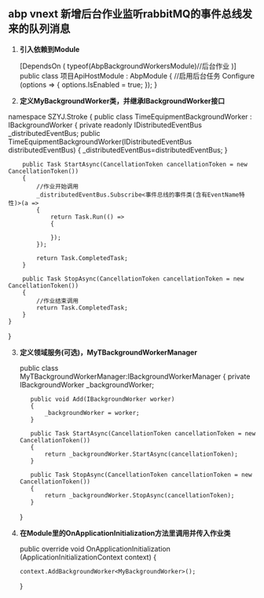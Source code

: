 ## abp vnext 新增后台作业监听rabbitMQ的事件总线发来的队列消息

1. **引入依赖到Module**

    [DependsOn (
          typeof(AbpBackgroundWorkersModule)//后台作业
      )]
      public class 项目ApiHostModule : AbpModule {
        //启用后台任务
            Configure<AbpBackgroundWorkerOptions> (options => {
                options.IsEnabled = true;
            });
      }
  
2. **定义MyBackgroundWorker类，并继承IBackgroundWorker接口**
  
namespace SZYJ.Stroke
{
    public class TimeEquipmentBackgroundWorker : IBackgroundWorker
    {
        private readonly IDistributedEventBus _distributedEventBus;
        public TimeEquipmentBackgroundWorker(IDistributedEventBus distributedEventBus)
        {
            _distributedEventBus=distributedEventBus;
        }

        public Task StartAsync(CancellationToken cancellationToken = new CancellationToken())
        {
            //作业开始调用
            _distributedEventBus.Subscribe<事件总线的事件类(含有EventName特性)>(a =>
            {
                return Task.Run(() =>
                {
               
                });
            });

            return Task.CompletedTask;
        }

        public Task StopAsync(CancellationToken cancellationToken = new CancellationToken())
        {
            //作业结束调用
            return Task.CompletedTask;
        }
    }
}
  
3. **定义领域服务(可选)，MyTBackgroundWorkerManager**

      public class MyTBackgroundWorkerManager:IBackgroundWorkerManager
      {
          private IBackgroundWorker _backgroundWorker;

          public void Add(IBackgroundWorker worker)
          {
              _backgroundWorker = worker;
          }

          public Task StartAsync(CancellationToken cancellationToken = new CancellationToken())
          {
              return _backgroundWorker.StartAsync(cancellationToken);
          }

          public Task StopAsync(CancellationToken cancellationToken = new CancellationToken())
          {
              return _backgroundWorker.StopAsync(cancellationToken);
          }
      }
      
 4. **在Module里的OnApplicationInitialization方法里调用并传入作业类**
 
      public override void OnApplicationInitialization (ApplicationInitializationContext context) {
      
        context.AddBackgroundWorker<MyBackgroundWorker>();        
        
      }
 
 
